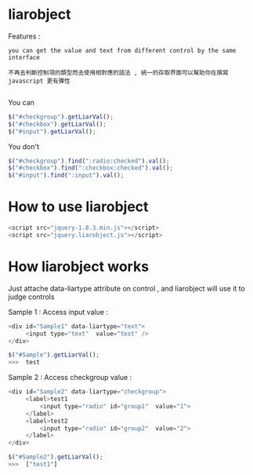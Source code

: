 liarobject
==========

Features : 
```
you can get the value and text from different control by the same interface

不再去判斷控制項的類型而去使用相對應的語法 , 統一的存取界面可以幫助你在撰寫 javascript 更有彈性
   
```


You can

```javascript
$("#checkgroup").getLiarVal();
$("#checkbox").getLiarVal();
$("#input").getLiarVal();
```

You don't
```javascript
$("#checkgroup").find(":radio:checked").val();
$("#checkbox").find(":checkbox:checked").val();
$("#input").find(":input").val();
```

How to use liarobject
==========

```javascript
<script src="jquery-1.8.3.min.js"></script>
<script src="jquery.liarobject.js"></script>
```

How liarobject works
==========
Just attache data-liartype attribute on control , and liarobject will use it to judge controls

Sample 1 : Access input value : 

```javascript
<div id="Sample1" data-liartype="text">
     <input type="text"  value="test" />
</div>

$("#Sample").getLiarVal();
>>>  test
```


Sample 2 : Access checkgroup value : 

```javascript
<div id="Sample2" data-liartype="checkgroup">
     <label>test1
         <input type="radio" id="group1"  value="1"> 
     </label>
     <label>test2
         <input type="radio" id="group2"  value="2"> 
     </label>  
</div>

$("#Sample2").getLiarVal();
>>>  ["test1"]
```







